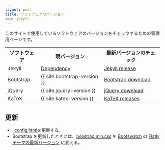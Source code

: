 ```yaml
---
layout: post
title: ソフトウェアのバージョン
tag: jekyll
---
```

このサイトで使用しているソフトウェアのバージョンをチェックするための管理用ページです。

<table>
<tr><th>ソフトウェア</th>
<th>現バージョン</th>
<th>最新バージョンのチェック</th>
</tr>
<tr>
<td>Jekyll</td>
<td><a href="https://pages.github.com/versions/">Dependency</a></td>
<td><a href="https://jekyllrb.com/news/releases/">Jekyll release</a></td>
</tr>
<tr>
<td>Bootstrap</td>
<td>{{ site.bootstrap-version }}</td>
<td><a href="http://getbootstrap.com/getting-started/">Bootstrap download</a></td>
</tr>
<tr>
<td>jQuery</td>
<td>{{ site.jquery-version }}</td>
<td><a href="https://jquery.com/download/">jQuery download</a></td>
</tr>
<tr>
<td>KaTeX</td>
<td>{{ site.katex-version }}</td>
<td><a href="https://github.com/Khan/KaTeX/releases">KaTeX releases</a></td>
</tr>
</table>

## 更新 ##
* [_config.html](https://github.com/sekika/sekika.github.io/blob/master/_config.yml)を更新する。
* Bootstrap を更新したときには、[boostrap.min.css](https://github.com/sekika/sekika.github.io/blob/master/css/bootstrap.min.css) を [Bootswatch](http://bootswatch.com) の [Flatly テーマの最新バージョン](http://bootswatch.com/flatly/bootstrap.min.css) に変える。
